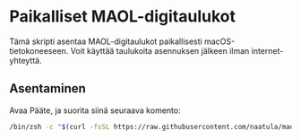 # Paikalliset MAOL-digitaulukot

Tämä skripti asentaa MAOL-digitaulukot paikallisesti macOS-tietokoneeseen. Voit käyttää taulukoita asennuksen jälkeen ilman internet-yhteyttä.

## Asentaminen

Avaa Pääte, ja suorita siinä seuraava komento:

```sh
/bin/zsh -c "$(curl -fsSL https://raw.githubusercontent.com/naatula/maol/master/online.sh)"
```
